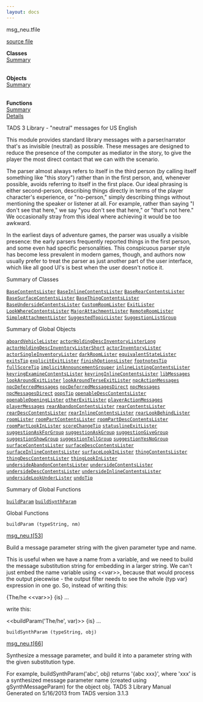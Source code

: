 ```yaml
---
layout: docs
---
```

<span class="title">msg_neu.t</span><span class="type">file</span>

[source file](../source/msg_neu.t.html)

**Classes**  
[Summary](#_ClassSummary_)  
 

**Objects**  
[Summary](#_ObjectSummary_)  
 

**Functions**  
[Summary](#_FunctionSummary_)  
[Details](#_Functions_)



TADS 3 Library - "neutral" messages for US English

This module provides standard library messages with a parser/narrator
that's as invisible (neutral) as possible. These messages are designed
to reduce the presence of the computer as mediator in the story, to give
the player the most direct contact that we can with the scenario.

The parser almost always refers to itself in the third person (by
calling itself something like "this story") rather than in the first
person, and, whenever possible, avoids referring to itself in the first
place. Our ideal phrasing is either second-person, describing things
directly in terms of the player character's experience, or "no-person,"
simply describing things without mentioning the speaker or listener at
all. For example, rather than saying "I don't see that here," we say
"you don't see that here," or "that's not here." We occasionally stray
from this ideal where achieving it would be too awkward.

In the earliest days of adventure games, the parser was usually a
visible presence: the early parsers frequently reported things in the
first person, and some even had specific personalities. This conspicuous
parser style has become less prevalent in modern games, though, and
authors now usually prefer to treat the parser as just another part of
the user interface, which like all good UI's is best when the user
doesn't notice it.



<span id="_ClassSummary_"></span>



<span class="hdln">Summary of Classes</span>  



[`BaseContentsLister`](../object/BaseContentsLister.html) [`BaseInlineContentsLister`](../object/BaseInlineContentsLister.html) [`BaseRearContentsLister`](../object/BaseRearContentsLister.html) [`BaseSurfaceContentsLister`](../object/BaseSurfaceContentsLister.html) [`BaseThingContentsLister`](../object/BaseThingContentsLister.html) [`BaseUndersideContentsLister`](../object/BaseUndersideContentsLister.html) [`CustomRoomLister`](../object/CustomRoomLister.html) [`ExitLister`](../object/ExitLister1.html) [`LookWhereContentsLister`](../object/LookWhereContentsLister.html) [`MajorAttachmentLister`](../object/MajorAttachmentLister.html) [`RemoteRoomLister`](../object/RemoteRoomLister.html) [`SimpleAttachmentLister`](../object/SimpleAttachmentLister.html) [`SuggestedTopicLister`](../object/SuggestedTopicLister.html) [`SuggestionListGroup`](../object/SuggestionListGroup.html)
<span id="_ObjectSummary_"></span>



<span class="hdln">Summary of Global Objects</span>  



[`aboardVehicleLister`](../object/aboardVehicleLister.html) [`actorHoldingDescInventoryListerLong`](../object/actorHoldingDescInventoryListerLong.html) [`actorHoldingDescInventoryListerShort`](../object/actorHoldingDescInventoryListerShort.html) [`actorInventoryLister`](../object/actorInventoryLister.html) [`actorSingleInventoryLister`](../object/actorSingleInventoryLister.html) [`darkRoomLister`](../object/darkRoomLister.html) [`equivalentStateLister`](../object/equivalentStateLister.html) [`exitsTip`](../object/exitsTip.html) [`explicitExitLister`](../object/explicitExitLister.html) [`finishOptionsLister`](../object/finishOptionsLister.html) [`footnotesTip`](../object/footnotesTip.html) [`fullScoreTip`](../object/fullScoreTip.html) [`implicitAnnouncementGrouper`](../object/implicitAnnouncementGrouper.html) [`inlineListingContentsLister`](../object/inlineListingContentsLister.html) [`keyringExamineContentsLister`](../object/keyringExamineContentsLister.html) [`keyringInlineContentsLister`](../object/keyringInlineContentsLister.html) [`libMessages`](../object/libMessages.html) [`lookAroundExitLister`](../object/lookAroundExitLister.html) [`lookAroundTerseExitLister`](../object/lookAroundTerseExitLister.html) [`npcActionMessages`](../object/npcActionMessages.html) [`npcDeferredMessages`](../object/npcDeferredMessages.html) [`npcDeferredMessagesDirect`](../object/npcDeferredMessagesDirect.html) [`npcMessages`](../object/npcMessages.html) [`npcMessagesDirect`](../object/npcMessagesDirect.html) [`oopsTip`](../object/oopsTip.html) [`openableDescContentsLister`](../object/openableDescContentsLister.html) [`openableOpeningLister`](../object/openableOpeningLister.html) [`otherExitLister`](../object/otherExitLister.html) [`playerActionMessages`](../object/playerActionMessages.html) [`playerMessages`](../object/playerMessages.html) [`rearAbandonContentsLister`](../object/rearAbandonContentsLister.html) [`rearContentsLister`](../object/rearContentsLister.html) [`rearDescContentsLister`](../object/rearDescContentsLister.html) [`rearInlineContentsLister`](../object/rearInlineContentsLister.html) [`rearLookBehindLister`](../object/rearLookBehindLister.html) [`roomLister`](../object/roomLister.html) [`roomPartContentsLister`](../object/roomPartContentsLister.html) [`roomPartDescContentsLister`](../object/roomPartDescContentsLister.html) [`roomPartLookInLister`](../object/roomPartLookInLister.html) [`scoreChangeTip`](../object/scoreChangeTip.html) [`statuslineExitLister`](../object/statuslineExitLister.html) [`suggestionAskForGroup`](../object/suggestionAskForGroup.html) [`suggestionAskGroup`](../object/suggestionAskGroup.html) [`suggestionGiveGroup`](../object/suggestionGiveGroup.html) [`suggestionShowGroup`](../object/suggestionShowGroup.html) [`suggestionTellGroup`](../object/suggestionTellGroup.html) [`suggestionYesNoGroup`](../object/suggestionYesNoGroup.html) [`surfaceContentsLister`](../object/surfaceContentsLister.html) [`surfaceDescContentsLister`](../object/surfaceDescContentsLister.html) [`surfaceInlineContentsLister`](../object/surfaceInlineContentsLister.html) [`surfaceLookInLister`](../object/surfaceLookInLister.html) [`thingContentsLister`](../object/thingContentsLister.html) [`thingDescContentsLister`](../object/thingDescContentsLister.html) [`thingLookInLister`](../object/thingLookInLister.html) [`undersideAbandonContentsLister`](../object/undersideAbandonContentsLister.html) [`undersideContentsLister`](../object/undersideContentsLister.html) [`undersideDescContentsLister`](../object/undersideDescContentsLister.html) [`undersideInlineContentsLister`](../object/undersideInlineContentsLister.html) [`undersideLookUnderLister`](../object/undersideLookUnderLister.html) [`undoTip`](../object/undoTip.html)
<span id="FunctionSummary_"></span>



<span class="hdln">Summary of Global Functions</span>  



[`buildParam`](#buildParam) [`buildSynthParam`](#buildSynthParam)

<span id="_Functions_"></span>



<span class="hdln">Global Functions</span>  



<span id="buildParam"></span>

`buildParam (typeString, nm)`

[msg_neu.t](../file/msg_neu.t.html)\[[53](../source/msg_neu.t.html#53)\]



Build a message parameter string with the given parameter type and name.

This is useful when we have a name from a variable, and we need to build
the message substitution string for embedding in a larger string. We
can't just embed the name variable using \<\<var\>\>, because that would
process the output piecewise - the output filter needs to see the whole
{typ var} expression in one go. So, instead of writing this:

  
{The/he \<\<var\>\>} {is} ...

write this:

  
\<\<buildParam('The/he', var)\>\> {is} ...



<span id="buildSynthParam"></span>

`buildSynthParam (typeString, obj)`

[msg_neu.t](../file/msg_neu.t.html)\[[66](../source/msg_neu.t.html#66)\]



Synthesize a message parameter, and build it into a parameter string
with the given substitution type.

For example, buildSynthParam('abc', obj) returns '{abc xxx}', where
'xxx' is a synthesized message parameter name (created using
gSynthMessageParam) for the object obj.
TADS 3 Library Manual  
Generated on 5/16/2013 from TADS version 3.1.3


